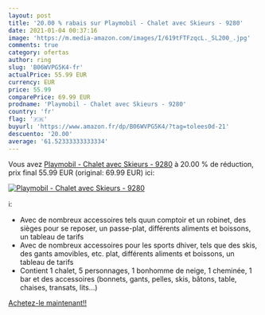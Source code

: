 ```yaml
---
layout: post
title: '20.00 % rabais sur Playmobil - Chalet avec Skieurs - 9280'
date: 2021-01-04 00:37:16
image: 'https://m.media-amazon.com/images/I/619tFTFzqcL._SL200_.jpg'
comments: true
category: ofertas
author: ring
slug: 'B06WVPG5K4-fr'
actualPrice: 55.99 EUR
currency: EUR
price: 55.99
comparePrice: 69.99 EUR
prodname: 'Playmobil - Chalet avec Skieurs - 9280'
country: 'fr'
flag: '🇫🇷'
buyurl: 'https://www.amazon.fr/dp/B06WVPG5K4/?tag=tolees0d-21'
descuento: '20.00'
average: '61.52333333333334'
---
```


Vous avez [Playmobil - Chalet avec Skieurs - 9280](https://www.amazon.fr/dp/B06WVPG5K4/?tag=tolees0d-21)  à  20.00 % de réduction, prix final  55.99 EUR (original: 69.99 EUR) ici:

[![Playmobil - Chalet avec Skieurs - 9280](https://m.media-amazon.com/images/I/619tFTFzqcL._SL200_.jpg)](https://www.amazon.fr/dp/B06WVPG5K4/?tag=tolees0d-21)

ℹ️:

- Avec de nombreux accessoires tels quun comptoir et un robinet, des sièges pour se reposer, un passe-plat, différents aliments et boissons, un tableau de tarifs
- Avec de nombreux accessoires pour les sports dhiver, tels que des skis, des gants amovibles, etc. plat, différents aliments et boissons, un tableau de tarifs
- Contient 1 chalet, 5 personnages, 1 bonhomme de neige, 1 cheminée, 1 bar et des accessoires (bonnets, gants, pelles, skis, bâtons, table, chaises, transats, lits…)

[Achetez-le maintenant!!](https://www.amazon.fr/dp/B06WVPG5K4/?tag=tolees0d-21)
